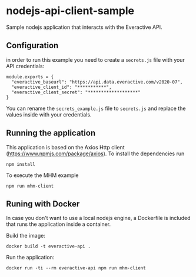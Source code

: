 # nodejs-api-client-sample

Sample nodejs application that interacts with the Everactive API.

## Configuration

in order to run this example you need to create a `secrets.js` file with your API credentials:

```
module.exports = {
  "everactive_baseurl": "https://api.data.everactive.com/v2020-07",
  "everactive_client_id": "***********",
  "everactive_client_secret": "*******************"
}
```

You can rename the `secrets_example.js` file to `secrets.js` and replace the values inside with your credentials.

## Running the application

This application is based on the Axios Http client (https://www.npmjs.com/package/axios). To install the dependencies run

```
npm install
```

To execute the MHM example

```
npm run mhm-client
```

## Runing with Docker

In case you don't want to use a local nodejs engine, a Dockerfile is included that runs the application inside a container.

Build the image:

```
docker build -t everactive-api .
```

Run the application:

```
docker run -ti --rm everactive-api npm run mhm-client
```
